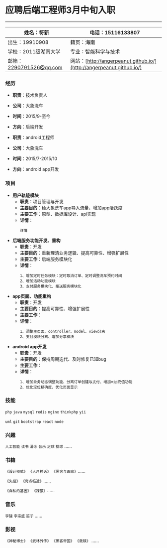 # 应聘后端工程师3月中旬入职
---
|姓名：符新 | 电话：15116133807 |
|---|---|
|出生：19910908 |籍贯：海南|
|学校：2011级湖南大学 |专业：智能科学与技术|
|邮箱：<2290791526@qq.com> |网站：[http://angerpeanut.github.io/](http://angerpeanut.github.io/)|

### 经历
- **职责**：技术负责人
- **公司**：大象洗车
- **时间**：2015/9-至今
- **方向**：后端开发


- **职责**：android工程师
- **公司**：大象洗车
- **时间**：2015/7-2015/10
- **方向**：android app开发

### 项目
- **用户轨迹模块**
  - **职责**：项目管理与开发
  - **主要目的**：给大象洗车app导入流量，增加app活跃度
  - **主要工作**：原型、数据库设计、api实现
  - **详情**：
    ```
    详情
    ```
- **后端服务功能开发、重构**
  - **职责**：开发
  - **主要目的**：重新理清业务逻辑、提高可靠性、增强扩展性
  - **主要工作**：后端服务模块化
  - **详情**：
    ```
    1、增加定时任务模块：定时取消订单、定时调整洗车预约时间
    2、增加活动功能模块
    3、支付服务模块化、推送服务模块化
    ```
- **app页面、功能重构**
  - **职责**：开发
  - **主要目的**：提高可靠性、增强扩展性
  - **主要工作**：
  - **详情**：
    ```
    1、调整主页面、controller、model、view分离
    2、支付模块分离、增加分享模块
    ```
- **android app开发**
  - **职责**：开发
  - **主要目的**：保持周期迭代、及时修复已知bug
  - **主要工作**：
  - **详情**：
    ```
    1、增加业务动态调整功能、分离订单创建与支付、增加vip充值功能
    2、优化定位精确度、优化页面显示
    ```

### 技能
```php``` ```java``` ```mysql``` ```redis``` ```nginx``` ```thinkphp``` ```yii```

```uml``` ```git``` ```bootstrap``` ```react``` ```node```

### 兴趣
```人工智能``` ```读书``` ```滑冰``` ```音乐``` ```足球``` ```排球``` ……

### 书籍
```《设计模式》``` ```《人月神话》``` ```《黑客与画家》```……

```《失控》``` ```《奇点临近》```……

```《自私的基因》``` ```《裸猿》```……
### 音乐
```李建``` ```李宗盛``` ```笛子``` ……
### 影视
```《神秘博士》``` ```《武林外传》``` ```《黑客帝国》``` ```《救赎》``` ……
